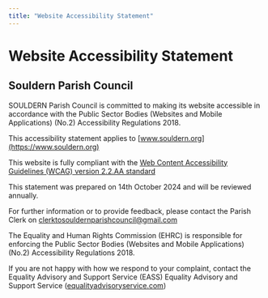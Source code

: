 ```yaml
---
title: "Website Accessibility Statement"
---
```


# Website  Accessibility Statement
## Souldern Parish Council

SOULDERN Parish Council is committed to making its website accessible in
accordance with the Public Sector Bodies (Websites and Mobile Applications)
(No.2) Accessibility Regulations 2018.

This accessibility statement applies to [www.souldern.org](https://www.souldern.org)

This website is fully compliant with the [Web Content Accessibility Guidelines
(WCAG) version 2.2.AA standard](https://www.w3.org/WAI/WCAG2AA-Conformance)



This statement was prepared on 14th October 2024 and will be reviewed
annually.

For further information or to provide feedback, please contact the Parish Clerk
on [clerktosouldernparishcouncil@gmail.com](mailto:clerktosouldernparishcouncil@gmail.com)

The Equality and Human Rights Commission (EHRC) is responsible for enforcing
the Public Sector Bodies (Websites and Mobile Applications) (No.2) Accessibility
Regulations 2018.

If you are not happy with how we respond to your complaint, contact the
Equality Advisory and Support Service (EASS) Equality Advisory and Support Service
([equalityadvisoryservice.com](https://www.equalityadvisoryservice.com/))